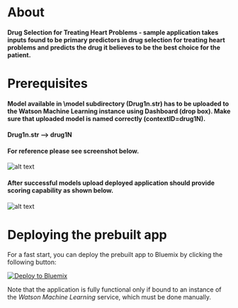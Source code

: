 # About
#### Drug Selection for Treating Heart Problems - sample application takes inputs found to be primary predictors in drug selection for treating heart problems and predicts the drug it believes to be the best choice for the patient.

# Prerequisites
#### Model available in \model subdirectory (Drug1n.str) has to be uploaded to the Watson Machine Learning instance using Dashboard (drop box). Make sure that uploaded model is named correctly (contextID=drug1N).
#### Drug1n.str --> drug1N

#### For reference please see screenshot below.

![alt text](https://github.com/pmservice/drug-selection/blob/master/public/img/drug_dashboard.jpg "Dashboard")

#### After successful models upload deployed application should provide scoring capability as shown below.

![alt text](https://github.com/pmservice/drug-selection/blob/master/public/img/heart_app.jpg  "Application")


# Deploying the prebuilt app
For a fast start, you can deploy the prebuilt app to Bluemix by clicking the following button:

[![Deploy to Bluemix](https://bluemix.net/deploy/button.png)](https://bluemix.net/deploy?repository=https://github.com/pmservice/drug-selection&appName=drug-selection&branch=master)

Note that the application is fully functional only if bound to an instance of the *Watson Machine Learning* service, which must be done manually.
